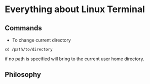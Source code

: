 # Everything about Linux Terminal

## Commands
* To change current directory
```shell
cd /path/to/directory
```
if no path is specified will bring to the current user home directory.

## Philosophy
